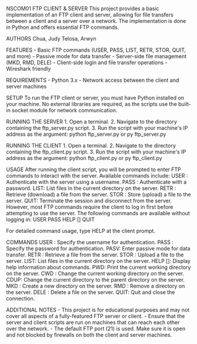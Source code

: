 NSCOM01 FTP CLIENT & SERVER
This project provides a basic implementation of an FTP client and server, allowing for file transfers between 
a client and a server over a network. The implementation is done in Python and offers essential FTP commands.


AUTHORS
Chua, Judy
Telosa, Arwyn


FEATURES
	- Basic FTP commands (USER, PASS, LIST, RETR, STOR, QUIT, and more)
	- Passive mode for data transfer
	- Server-side file management (MKD, RMD, DELE)
	- Client-side login and file transfer operations
	- Wireshark friendly

REQUIREMENTS
	- Python 3.x
	- Network access between the client and server machines

SETUP
To run the FTP client or server, you must have Python installed on your machine. No external libraries are 
required, as the scripts use the built-in socket module for network communication.

RUNNING THE SERVER
	1. Open a terminal.
	2. Navigate to the directory containing the ftp_server.py script.
	3. Run the script with your machine's IP address as the argument:
		python ftp_server.py <Server IP Address>
		or
		py ftp_server.py <Server IP Address>
		
RUNNING THE CLIENT
	1. Open a terminal.
	2. Navigate to the directory containing the ftp_client.py script.
	3. Run the script with your machine's IP address as the argument:
		python ftp_client.py <Server IP Address>
		or
		py ftp_client.py <Server IP Address>
		
USAGE
After running the client script, you will be prompted to enter FTP commands to interact with the server.
Available commands include:
	USER <username>: Authenticate with the server using a username.
	PASS <password>: Authenticate with a password.
	LIST: List files in the current directory on the server.
	RETR <filename>: Retrieve (download) a file from the server.
	STOR <filename>: Store (upload) a file to the server.
	QUIT: Terminate the session and disconnect from the server.
However, most FTP commands require the client to log in first before attempting to use the server. The
following commands are available without logging in:
	USER <username>
	PASS <password>
	HELP [<command>]
	QUIT

For detailed command usage, type HELP at the client prompt.

COMMANDS
	USER <username>: Specify the username for authentication.
	PASS <password>: Specify the password for authentication.
	PASV: Enter passive mode for data transfer.
	RETR <filename>: Retrieve a file from the server.
	STOR <filename>: Upload a file to the server.
	LIST: List files in the current directory on the server.
	HELP [<command>]: Display help information about commands.
	PWD: Print the current working directory on the server.
	CWD <directory>: Change the current working directory on the server.
	CDUP: Change the current directory to the parent directory on the server.
	MKD <directory>: Create a new directory on the server.
	RMD <directory>: Remove a directory on the server.
	DELE <filename>: Delete a file on the server.
	QUIT: Quit and close the connection.

ADDITIONAL NOTES
	- This project is for educational purposes and may not cover all aspects of a fully-featured FTP server or client.
	- Ensure that the server and client scripts are run on machines that can reach each other over the network.
	- The default FTP port (21) is used. Make sure it is open and not blocked by firewalls on both the client and server machines.



